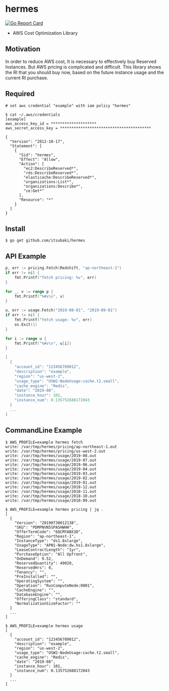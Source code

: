 # hermes

[![Go Report Card](https://goreportcard.com/badge/github.com/itsubaki/hermes?style=flat-square)](https://goreportcard.com/report/github.com/itsubaki/hermes)

 - AWS Cost Optimization Library

## Motivation

 In order to reduce AWS cost,
 It is necessary to effectively buy Reserved Instances.
 But AWS pricing is complicated and difficult.
 This library shows the RI that you should buy now,
 based on the future instance usage and the current RI purchase.

## Required

```
# set aws credential "example" with iam policy "hermes"

$ cat ~/.aws/credentials
[example]
aws_access_key_id = ********************
aws_secret_access_key = ****************************************
```

```
{
  "Version": "2012-10-17",
  "Statement": [
    {
      "Sid": "hermes",
      "Effect": "Allow",
      "Action": [
        "ec2:DescribeReserved*",
        "rds:DescribeReserved*",
        "elasticache:DescribeReserved*",
        "organizations:List*",
        "organizations:Describe*",
        "ce:Get*"
      ],
      "Resource": "*"
    }
  ]
}
```

## Install

```
$ go get github.com/itsubaki/hermes
```

## API Example

```go
p, err := pricing.Fetch(Redshift, "ap-northeast-1")
if err != nil {
	fmt.Printf("fetch pricing: %v", err)
}

for _, v := range p {
	fmt.Printf("%#v\n", v)
}

```

```go
u, err := usage.Fetch("2019-08-01", "2019-09-01")
if err != nil {
    fmt.Printf("fetch usage: %v", err)
    os.Exit(1)
}

for i := range u {
	fmt.Printf("%#v\n", u[i])
}

[
  {
    "account_id": "123456789012",
    "description": "example",
    "region": "us-west-2",
    "usage_type": "USW2-NodeUsage:cache.t2.small",
    "cache_engine": "Redis",
    "date": "2019-08",
    "instance_hour": 101,
    "instance_num": 0.135752688172043
  }
  ...
]
```

## CommandLine Example

```
$ AWS_PROFILE=example hermes fetch
write: /var/tmp/hermes/pricing/ap-northeast-1.out
write: /var/tmp/hermes/pricing/us-west-2.out
write: /var/tmp/hermes/usage/2019-08.out
write: /var/tmp/hermes/usage/2019-07.out
write: /var/tmp/hermes/usage/2019-06.out
write: /var/tmp/hermes/usage/2019-04.out
write: /var/tmp/hermes/usage/2019-03.out
write: /var/tmp/hermes/usage/2019-02.out
write: /var/tmp/hermes/usage/2019-01.out
write: /var/tmp/hermes/usage/2018-12.out
write: /var/tmp/hermes/usage/2018-11.out
write: /var/tmp/hermes/usage/2018-10.out
write: /var/tmp/hermes/usage/2018-09.out
```

```
$ AWS_PROFILE=example hermes pricing | jq .
[ 
  {
    "Version": "20190730012138",
    "SKU": "PDMPNVN5SPA5HWHH",
    "OfferTermCode": "6QCMYABX3D",
    "Region": "ap-northeast-1",
    "InstanceType": "ds1.8xlarge",
    "UsageType": "APN1-Node:dw.hs1.8xlarge",
    "LeaseContractLength": "1yr",
    "PurchaseOption": "All Upfront",
    "OnDemand": 9.52,
    "ReservedQuantity": 49020,
    "ReservedHrs": 0,
    "Tenancy": "",
    "PreInstalled": "",
    "OperatingSystem": "",
    "Operation": "RunComputeNode:0001",
    "CacheEngine": "",
    "DatabaseEngine": "",
    "OfferingClass": "standard",
    "NormalizationSizeFactor": ""
  }
  ...
]
```


```
$ AWS_PROFILE=example hermes usage
[
  {
    "account_id": "123456789012",
    "description": "example",
    "region": "us-west-2",
    "usage_type": "USW2-NodeUsage:cache.t2.small",
    "cache_engine": "Redis",
    "date": "2019-08",
    "instance_hour": 101,
    "instance_num": 0.135752688172043
  }
  ...
]
```